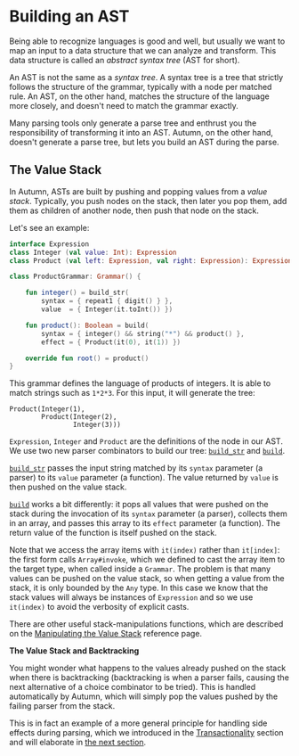 # Building an AST

Being able to recognize languages is good and well, but usually we want to map an input
to a data structure that we can analyze and transform. This data structure is called
an *abstract syntax tree* (AST for short).

An AST is not the same as a *syntax tree*. A syntax tree is a tree that strictly follows the
structure of the grammar, typically with a node per matched rule. An AST, on the other hand,
matches the structure of the language more closely, and doesn't need to match the grammar exactly.
  
Many parsing tools only generate a parse tree and enthrust you the responsibility of transforming it
into an AST. Autumn, on the other hand, doesn't generate a parse tree, but lets you build an AST
during the parse.

## The Value Stack

In Autumn, ASTs are built by pushing and popping values from a *value stack*. Typically, you
push nodes on the stack, then later you pop them, add them as children of another node, then push
that node on the stack.

Let's see an example:

```kotlin
interface Expression
class Integer (val value: Int): Expression
class Product (val left: Expression, val right: Expression): Expression

class ProductGrammar: Grammar() {

    fun integer() = build_str(
        syntax = { repeat1 { digit() } },
        value  = { Integer(it.toInt()) })

    fun product(): Boolean = build(
        syntax = { integer() && string("*") && product() },
        effect = { Product(it(0), it(1)) })

    override fun root() = product()
}
```

This grammar defines the language of products of integers. It is able to match strings such as
`1*2*3`. For this input, it will generate the tree:
 
    Product(Integer(1),
            Product(Integer(2),
                    Integer(3)))
                    
`Expression`, `Integer` and `Product` are the definitions of the node in our AST. We use two new
parser combinators to build our tree: [`build_str`] and [`build`].

[`build_str`]: ../API/parsers/stack.md#build_str
[`build`]: ../API/parsers/stack.md#build

[`build_str`] passes the input string matched by its `syntax` parameter (a parser) to its `value`
parameter (a function). The value returned by `value` is then pushed on the value stack.

[`build`] works a bit differently: it pops all values that were pushed on the stack during the
invocation of its `syntax` parameter (a parser), collects them in an array, and passes this array to
its `effect` parameter (a function). The return value of the function is itself pushed on the
stack.

Note that we access the array items with `it(index)` rather than `it[index]`: the first form calls
`Array#invoke`, which we defined to cast the array item to the target type, when called inside a
`Grammar`. The problem is that many values can be pushed on the value stack, so when getting a value
from the stack, it is only bounded by the `Any` type. In this case we know that the stack values
will always be instances of `Expression` and so we use `it(index)` to avoid the verbosity of
explicit casts.

There are other useful stack-manipulations functions, which are described on the
[Manipulating the Value Stack] reference page.

[Manipulating the Value Stack]: ../API/parsers/stack.md

**The Value Stack and Backtracking**

You might wonder what happens to the values already pushed on the stack when there is backtracking
(backtracking is when a parser fails, causing the next alternative of a choice combinator to be
tried). This is handled automatically by Autumn, which will simply pop the values pushed by the
failing parser from the stack.

This is in fact an example of a more general principle for handling side effects during parsing,
which we introduced in the [Transactionality] section and will elaborate in [the next section].

[Transactionality]: 2-transactionality.md
[the next section]: 7-side-effects.md